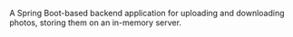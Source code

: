 A Spring Boot-based backend application for uploading and downloading photos, storing them on an in-memory server.
